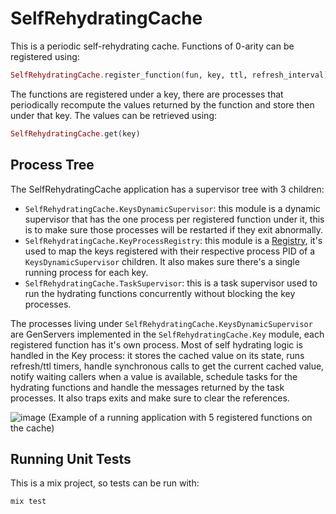 # SelfRehydratingCache

This is a periodic self-rehydrating cache. Functions of 0-arity can be registered using:

```elixir
SelfRehydratingCache.register_function(fun, key, ttl, refresh_interval)
```

The functions are registered under a key, there are processes that periodically recompute the values returned by the function and store then under that key. The values can be retrieved using:

```elixir
SelfRehydratingCache.get(key)
```

## Process Tree

The SelfRehydratingCache application has a supervisor tree with 3 children:

- `SelfRehydratingCache.KeysDynamicSupervisor`: this module is a dynamic supervisor that has the one process per registered function under it, this is to make sure those processes will be restarted if they exit abnormally.
- `SelfRehydratingCache.KeyProcessRegistry`: this module is a [Registry](https://hexdocs.pm/elixir/Registry.html), it's used to map the keys registered with their respective process PID of a `KeysDynamicSupervisor` children. It also makes sure there's a single running process for each key.
- `SelfRehydratingCache.TaskSupervisor`: this is a task supervisor used to run the hydrating functions concurrently without blocking the key processes.

The processes living under `SelfRehydratingCache.KeysDynamicSupervisor` are GenServers implemented in the `SelfRehydratingCache.Key` module, each registered function has it's own process. Most of self hydrating logic is handled in the Key process: it stores the cached value on its state, runs refresh/ttl timers, handle synchronous calls to get the current cached value, notify waiting callers when a value is available, schedule tasks for the hydrating functions and handle the messages returned by the task processes. It also traps exits and make sure to clear the references.

![image](https://user-images.githubusercontent.com/49283261/172396645-578f58ad-b67e-4e94-b0b2-3fd0ed0e8d84.png)
(Example of a running application with 5 registered functions on the cache)

## Running Unit Tests

This is a mix project, so tests can be run with:

```
mix test
```

